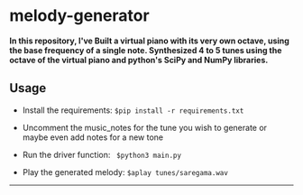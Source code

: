 # melody-generator
<b>In this repository, I've Built a virtual piano with its very own octave, using the base frequency of a single note. Synthesized 4 to 5 tunes using the octave of the virtual piano and python's SciPy and NumPy libraries.</b>

## Usage

- Install the requirements:
`$pip install -r requirements.txt`

- Uncomment the music_notes for the tune you wish to generate or maybe even add notes for a new tone

- Run the driver function:
` $python3 main.py`

- Play the generated melody:
`$aplay tunes/saregama.wav`

***
